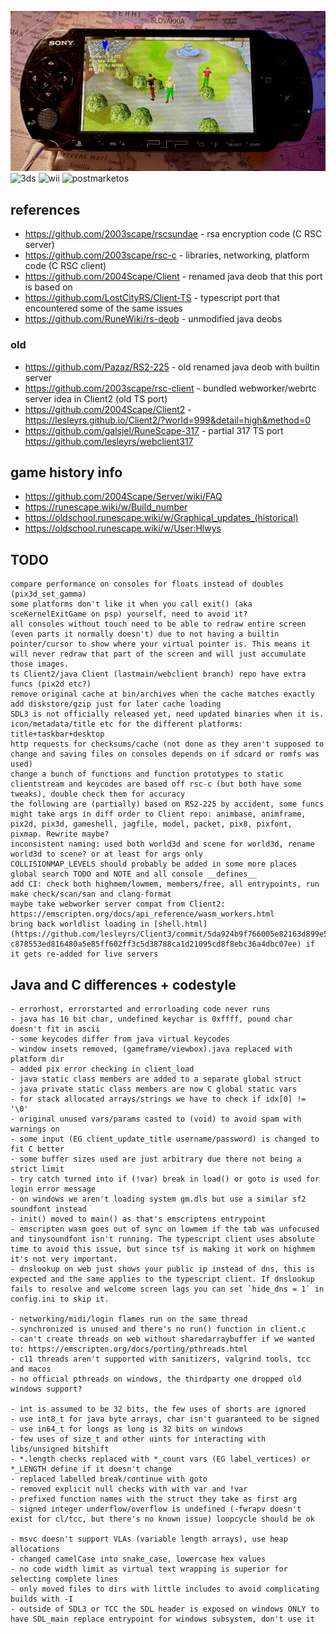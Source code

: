 ![psp](psp.jpg)
![3ds](3ds.png)
![wii](wii.png)
![postmarketos](postmarketos.png)

## references
* https://github.com/2003scape/rscsundae - rsa encryption code (C RSC server)
* https://github.com/2003scape/rsc-c - libraries, networking, platform code (C RSC client)
* https://github.com/2004Scape/Client - renamed java deob that this port is based on
* https://github.com/LostCityRS/Client-TS - typescript port that encountered some of the same issues
* https://github.com/RuneWiki/rs-deob - unmodified java deobs

### old
* https://github.com/Pazaz/RS2-225 - old renamed java deob with builtin server
* https://github.com/2003scape/rsc-client - bundled webworker/webrtc server idea in Client2 (old TS port)
* https://github.com/2004Scape/Client2 - https://lesleyrs.github.io/Client2/?world=999&detail=high&method=0
* https://github.com/galsjel/RuneScape-317 - partial 317 TS port https://github.com/lesleyrs/webclient317

## game history info
* https://github.com/2004Scape/Server/wiki/FAQ
* https://runescape.wiki/w/Build_number
* https://oldschool.runescape.wiki/w/Graphical_updates_(historical)
* https://oldschool.runescape.wiki/w/User:Hlwys

## TODO
```
compare performance on consoles for floats instead of doubles (pix3d_set_gamma)
some platforms don't like it when you call exit() (aka sceKernelExitGame on psp) yourself, need to avoid it?
all consoles without touch need to be able to redraw entire screen (even parts it normally doesn't) due to not having a builtin pointer/cursor to show where your virtual pointer is. This means it will never redraw that part of the screen and will just accumulate those images.
ts Client2/java Client (lastmain/webclient branch) repo have extra funcs (pix2d etc?)
remove original cache at bin/archives when the cache matches exactly
add diskstore/gzip just for later cache loading
SDL3 is not officially released yet, need updated binaries when it is.
icon/metadata/title etc for the different platforms: title+taskbar+desktop
http requests for checksums/cache (not done as they aren't supposed to change and saving files on consoles depends on if sdcard or romfs was used)
change a bunch of functions and function prototypes to static
clientstream and keycodes are based off rsc-c (but both have some tweaks), double check them for accuracy
the following are (partially) based on RS2-225 by accident, some funcs might take args in diff order to Client repo: animbase, animframe, pix2d, pix3d, gameshell, jagfile, model, packet, pix8, pixfont, pixmap. Rewrite maybe?
inconsistent naming: used both world3d and scene for world3d, rename world3d to scene? or at least for args only
COLLISIONMAP_LEVELS should probably be added in some more places
global search TODO and NOTE and all console __defines__
add CI: check both highmem/lowmem, members/free, all entrypoints, run make check/scan/san and clang-format
maybe take webworker server compat from Client2: https://emscripten.org/docs/api_reference/wasm_workers.html
bring back worldlist loading in [shell.html](https://github.com/lesleyrs/Client3/commit/5da924b9f766005e82163d899e52a5df2f771584#diff-c878553ed816480a5e85ff602ff3c5d38788ca1d21095cd8f8ebc36a4dbc07ee) if it gets re-added for live servers
```
## Java and C differences + codestyle
```
- errorhost, errorstarted and errorloading code never runs
- java has 16 bit char, undefined keychar is 0xffff, pound char doesn't fit in ascii
- some keycodes differ from java virtual keycodes
- window insets removed, (gameframe/viewbox).java replaced with platform dir
- added pix error checking in client_load
- java static class members are added to a separate global struct
- java private static class members are now C global static vars
- for stack allocated arrays/strings we have to check if idx[0] != '\0'
- original unused vars/params casted to (void) to avoid spam with warnings on
- some input (EG client_update_title username/password) is changed to fit C better
- some buffer sizes used are just arbitrary due there not being a strict limit
- try catch turned into if (!var) break in load() or goto is used for login error message
- on windows we aren't loading system gm.dls but use a similar sf2 soundfont instead
- init() moved to main() as that's emscriptens entrypoint
- emscripten wasm goes out of sync on lowmem if the tab was unfocused and tinysoundfont isn't running. The typescript client uses absolute time to avoid this issue, but since tsf is making it work on highmem it's not very important.
- dnslookup on web just shows your public ip instead of dns, this is expected and the same applies to the typescript client. If dnslookup fails to resolve and welcome screen lags you can set `hide_dns = 1` in config.ini to skip it.

- networking/midi/login flames run on the same thread
- synchronized is unused and there's no run() function in client.c
- can't create threads on web without sharedarraybuffer if we wanted to: https://emscripten.org/docs/porting/pthreads.html
- c11 threads aren't supported with sanitizers, valgrind tools, tcc and macos
- no official pthreads on windows, the thirdparty one dropped old windows support?

- int is assumed to be 32 bits, the few uses of shorts are ignored
- use int8_t for java byte arrays, char isn't guaranteed to be signed
- use in64_t for longs as long is 32 bits on windows
- few uses of size_t and other uints for interacting with libs/unsigned bitshift
- *.length checks replaced with *_count vars (EG label_vertices) or *_LENGTH define if it doesn't change
- replaced labelled break/continue with goto
- removed explicit null checks with with var and !var
- prefixed function names with the struct they take as first arg
- signed integer underflow/overflow is undefined (-fwrapv doesn't exist for cl/tcc, but there's no known issue) loopcycle should be ok

- msvc doesn't support VLAs (variable length arrays), use heap allocations
- changed camelCase into snake_case, lowercase hex values
- no code width limit as virtual text wrapping is superior for selecting complete lines
- only moved files to dirs with little includes to avoid complicating builds with -I
- outside of SDL3 or TCC the SDL header is exposed on windows ONLY to have SDL_main replace entrypoint for windows subsystem, don't use it
```
